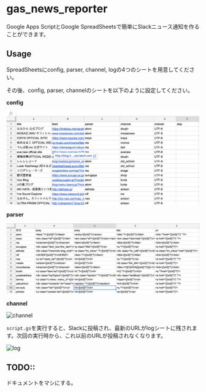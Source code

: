 # gas_news_reporter
Google Apps ScriptとGoogle SpreadSheetsで簡単にSlackニュース通知を作ることができます。

## Usage

SpreadSheetsにconfig, parser, channel, logの4つのシートを用意してください。

その後、config, parser, channelのシートを以下のように設定してください。

**config**

![config](https://raw.githubusercontent.com/takeshi0406/gas_news_reporter/master/images/config.png)


**parser**

![parser](https://raw.githubusercontent.com/takeshi0406/gas_news_reporter/master/images/parser.png)

**channel**

![channel](https://raw.githubusercontent.com/takeshi0406/gas_news_reporter/master/images/channel.png)

```script.gs```を実行すると、Slackに投稿され、最新のURLがlogシートに残されます。次回の実行時から、これ以前のURLが投稿されなくなります。


![log](https://raw.githubusercontent.com/takeshi0406/gas_news_reporter/master/images/log.png)


## TODO::

ドキュメントをマシにする。
